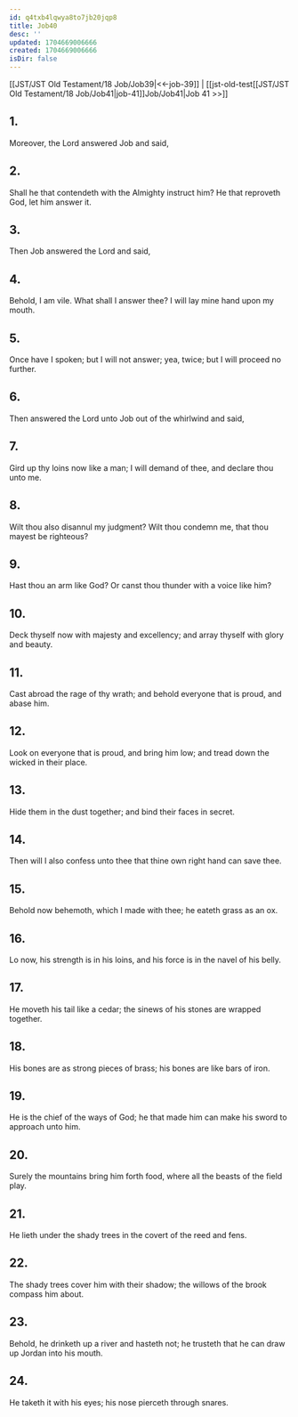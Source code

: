 ```yaml
---
id: q4txb4lqwya8to7jb20jqp8
title: Job40
desc: ''
updated: 1704669006666
created: 1704669006666
isDir: false
---
```

[[JST/JST Old Testament/18 Job/Job39|<<-job-39]] | [[jst-old-test[[JST/JST Old Testament/18 Job/Job41|job-41]]Job/Job41|Job 41 >>]]
## 1.
Moreover, the Lord answered Job and said,
## 2.
Shall he that contendeth with the Almighty instruct him? He that reproveth God, let him answer it.
## 3.
Then Job answered the Lord and said,
## 4.
Behold, I am vile. What shall I answer thee? I will lay mine hand upon my mouth.
## 5.
Once have I spoken; but I will not answer; yea, twice; but I will proceed no further.
## 6.
Then answered the Lord unto Job out of the whirlwind and said,
## 7.
Gird up thy loins now like a man; I will demand of thee, and declare thou unto me.
## 8.
Wilt thou also disannul my judgment? Wilt thou condemn me, that thou mayest be righteous?
## 9.
Hast thou an arm like God? Or canst thou thunder with a voice like him?
## 10.
Deck thyself now with majesty and excellency; and array thyself with glory and beauty.
## 11.
Cast abroad the rage of thy wrath; and behold everyone that is proud, and abase him.
## 12.
Look on everyone that is proud, and bring him low; and tread down the wicked in their place.
## 13.
Hide them in the dust together; and bind their faces in secret.
## 14.
Then will I also confess unto thee that thine own right hand can save thee.
## 15.
Behold now behemoth, which I made with thee; he eateth grass as an ox.
## 16.
Lo now, his strength is in his loins, and his force is in the navel of his belly.
## 17.
He moveth his tail like a cedar; the sinews of his stones are wrapped together.
## 18.
His bones are as strong pieces of brass; his bones are like bars of iron.
## 19.
He is the chief of the ways of God; he that made him can make his sword to approach unto him.
## 20.
Surely the mountains bring him forth food, where all the beasts of the field play.
## 21.
He lieth under the shady trees in the covert of the reed and fens.
## 22.
The shady trees cover him with their shadow; the willows of the brook compass him about.
## 23.
Behold, he drinketh up a river and hasteth not; he trusteth that he can draw up Jordan into his mouth.
## 24.
He taketh it with his eyes; his nose pierceth through snares.

